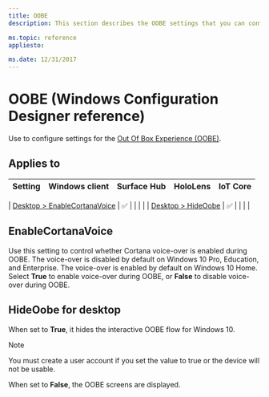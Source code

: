 ```yaml
---
title: OOBE
description: This section describes the OOBE settings that you can configure in provisioning packages for Windows 10 using Windows Configuration Designer. 

ms.topic: reference
appliesto: 

ms.date: 12/31/2017
--- 
```


# OOBE (Windows Configuration Designer reference) 

Use to configure settings for the [Out Of Box Experience (OOBE)](/windows-hardware/customize/desktop/customize-oobe). 

## Applies to 

| Setting   | Windows client | Surface Hub | HoloLens | IoT Core |
| --- | :---: | :---: | :---: | :---: | 

| [Desktop > EnableCortanaVoice](#enablecortanavoice) | ✅  |  |  |  |
| [Desktop > HideOobe](#hideoobe-for-desktop) | ✅  |  |  |  | 

## EnableCortanaVoice 

Use this setting to control whether Cortana voice-over is enabled during OOBE. The voice-over is disabled by default on Windows 10 Pro, Education, and Enterprise. The voice-over is enabled by default on Windows 10 Home. Select **True** to enable voice-over during OOBE, or **False** to disable voice-over during OOBE. 

## HideOobe for desktop 

When set to **True**, it hides the interactive OOBE flow for Windows 10. 

> [!NOTE]
> You must create a user account if you set the value to true or the device will not be usable. 

When set to **False**, the OOBE screens are displayed. 

